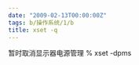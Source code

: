 ```yaml
---
date: "2009-02-13T00:00:00Z"
tags: b/操作系统/1/b
title: xset -q
---
```


暂时取消显示器电源管理
    % xset -dpms

